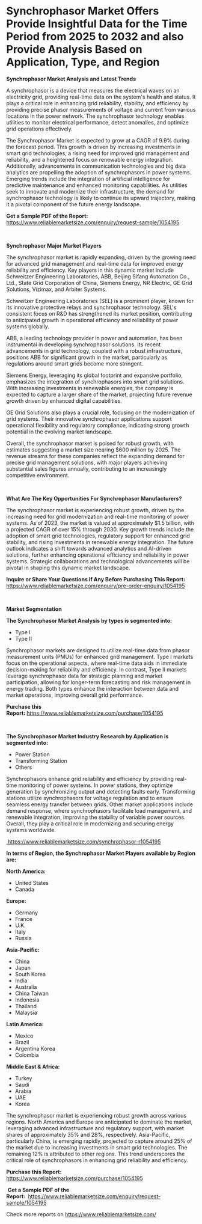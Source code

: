 <p><h1>Synchrophasor Market Offers Provide Insightful Data for the Time Period from 2025 to 2032 and also Provide Analysis Based on Application, Type, and Region</h1></p><p><strong>Synchrophasor Market Analysis and Latest Trends</strong></p>
<p><p>A synchrophasor is a device that measures the electrical waves on an electricity grid, providing real-time data on the system's health and status. It plays a critical role in enhancing grid reliability, stability, and efficiency by providing precise phasor measurements of voltage and current from various locations in the power network. The synchrophasor technology enables utilities to monitor electrical performance, detect anomalies, and optimize grid operations effectively.</p><p>The Synchrophasor Market is expected to grow at a CAGR of 9.9% during the forecast period. This growth is driven by increasing investments in smart grid technologies, a rising need for improved grid management and reliability, and a heightened focus on renewable energy integration. Additionally, advancements in communication technologies and big data analytics are propelling the adoption of synchrophasors in power systems. Emerging trends include the integration of artificial intelligence for predictive maintenance and enhanced monitoring capabilities. As utilities seek to innovate and modernize their infrastructure, the demand for synchrophasor technology is likely to continue its upward trajectory, making it a pivotal component of the future energy landscape.</p></p>
<p><strong>Get a Sample PDF of the Report:&nbsp;</strong> <a href="https://www.reliablemarketsize.com/enquiry/request-sample/1054195?utm_campaign=1879&utm_medium=2&utm_source=Github&utm_content=ia&utm_term=13022025&utm_id=synchrophasor">https://www.reliablemarketsize.com/enquiry/request-sample/1054195</a></p>
<p>&nbsp;</p>
<p><strong>Synchrophasor Major Market Players</strong></p>
<p><p>The synchrophasor market is rapidly expanding, driven by the growing need for advanced grid management and real-time data for improved energy reliability and efficiency. Key players in this dynamic market include Schweitzer Engineering Laboratories, ABB, Beijing Sifang Automation Co., Ltd., State Grid Corporation of China, Siemens Energy, NR Electric, GE Grid Solutions, Vizimax, and Arbiter Systems.</p><p>Schweitzer Engineering Laboratories (SEL) is a prominent player, known for its innovative protective relays and synchrophasor technology. SEL's consistent focus on R&D has strengthened its market position, contributing to anticipated growth in operational efficiency and reliability of power systems globally.</p><p>ABB, a leading technology provider in power and automation, has been instrumental in developing synchrophasor solutions. Its recent advancements in grid technology, coupled with a robust infrastructure, positions ABB for significant growth in the market, particularly as regulations around smart grids become more stringent.</p><p>Siemens Energy, leveraging its global footprint and expansive portfolio, emphasizes the integration of synchrophasors into smart grid solutions. With increasing investments in renewable energies, the company is expected to capture a larger share of the market, projecting future revenue growth driven by enhanced digital capabilities.</p><p>GE Grid Solutions also plays a crucial role, focusing on the modernization of grid systems. Their innovative synchrophasor applications support operational flexibility and regulatory compliance, indicating strong growth potential in the evolving market landscape.</p><p>Overall, the synchrophasor market is poised for robust growth, with estimates suggesting a market size nearing $600 million by 2025. The revenue streams for these companies reflect the expanding demand for precise grid management solutions, with major players achieving substantial sales figures annually, contributing to an increasingly competitive environment.</p></p>
<p>&nbsp;</p>
<p><strong>What Are The Key Opportunities For Synchrophasor Manufacturers?</strong></p>
<p><p>The synchrophasor market is experiencing robust growth, driven by the increasing need for grid modernization and real-time monitoring of power systems. As of 2023, the market is valued at approximately $1.5 billion, with a projected CAGR of over 15% through 2030. Key growth trends include the adoption of smart grid technologies, regulatory support for enhanced grid stability, and rising investments in renewable energy integration. The future outlook indicates a shift towards advanced analytics and AI-driven solutions, further enhancing operational efficiency and reliability in power systems. Strategic collaborations and technological advancements will be pivotal in shaping this dynamic market landscape.</p></p>
<p><strong>Inquire or Share Your Questions If Any Before Purchasing This Report:</strong> <a href="https://www.reliablemarketsize.com/enquiry/pre-order-enquiry/1054195?utm_campaign=1879&utm_medium=2&utm_source=Github&utm_content=ia&utm_term=13022025&utm_id=synchrophasor">https://www.reliablemarketsize.com/enquiry/pre-order-enquiry/1054195</a></p>
<p>&nbsp;</p>
<p><strong>Market Segmentation</strong></p>
<p><strong>The Synchrophasor Market Analysis by types is segmented into:</strong></p>
<p><ul><li>Type I</li><li>Type II</li></ul></p>
<p><p>Synchrophasor markets are designed to utilize real-time data from phasor measurement units (PMUs) for enhanced grid management. Type I markets focus on the operational aspects, where real-time data aids in immediate decision-making for reliability and efficiency. In contrast, Type II markets leverage synchrophasor data for strategic planning and market participation, allowing for longer-term forecasting and risk management in energy trading. Both types enhance the interaction between data and market operations, improving overall grid performance.</p></p>
<p><strong>Purchase this Report:&nbsp;</strong><a href="https://www.reliablemarketsize.com/purchase/1054195?utm_campaign=1879&utm_medium=2&utm_source=Github&utm_content=ia&utm_term=13022025&utm_id=synchrophasor">https://www.reliablemarketsize.com/purchase/1054195</a></p>
<p>&nbsp;</p>
<p><strong>The Synchrophasor Market Industry Research by Application is segmented into:</strong></p>
<p><ul><li>Power Station</li><li>Transforming Station</li><li>Others</li></ul></p>
<p><p>Synchrophasors enhance grid reliability and efficiency by providing real-time monitoring of power systems. In power stations, they optimize generation by synchronizing output and detecting faults early. Transforming stations utilize synchrophasors for voltage regulation and to ensure seamless energy transfer between grids. Other market applications include demand response, where synchrophasors facilitate load management, and renewable integration, improving the stability of variable power sources. Overall, they play a critical role in modernizing and securing energy systems worldwide.</p></p>
<p><a href="https://www.reliablemarketsize.com/synchrophasor-r1054195?utm_campaign=1879&utm_medium=2&utm_source=Github&utm_content=ia&utm_term=13022025&utm_id=synchrophasor">&nbsp;https://www.reliablemarketsize.com/synchrophasor-r1054195</a></p>
<p><strong>In terms of Region, the Synchrophasor Market Players available by Region are:</strong></p>
<p>
    <p> <strong> North America: </strong>
        <ul>
            <li>United States</li>
            <li>Canada</li>
        </ul>
        </p> 
    <p> <strong> Europe: </strong>
        <ul>
            <li>Germany</li>
            <li>France</li>
            <li>U.K.</li>
            <li>Italy</li>
            <li>Russia</li>
        </ul>
        </p> 
    <p> <strong> Asia-Pacific: </strong>
        <ul>
            <li>China</li>
            <li>Japan</li>
            <li>South Korea</li>
            <li>India</li>
            <li>Australia</li>
            <li>China Taiwan</li>
            <li>Indonesia</li>
            <li>Thailand</li>
            <li>Malaysia</li>
        </ul>
        </p> 
    <p> <strong> Latin America: </strong>
        <ul>
            <li>Mexico</li>
            <li>Brazil</li>
            <li>Argentina Korea</li>
            <li>Colombia</li>
        </ul>
        </p> 
    <p> <strong> Middle East & Africa: </strong>
        <ul>
            <li>Turkey</li>
            <li>Saudi</li>
            <li>Arabia</li>
            <li>UAE</li>
            <li>Korea</li>
        </ul>
    </p>
    </p>
<p><p>The synchrophasor market is experiencing robust growth across various regions. North America and Europe are anticipated to dominate the market, leveraging advanced infrastructure and regulatory support, with market shares of approximately 35% and 28%, respectively. Asia-Pacific, particularly China, is emerging rapidly, projected to capture around 25% of the market due to increasing investments in smart grid technologies. The remaining 12% is attributed to other regions. This trend underscores the critical role of synchrophasors in enhancing grid reliability and efficiency.</p></p>
<p><strong>Purchase this Report: </strong><a href="https://www.reliablemarketsize.com/purchase/1054195?utm_campaign=1879&utm_medium=2&utm_source=Github&utm_content=ia&utm_term=13022025&utm_id=synchrophasor">https://www.reliablemarketsize.com/purchase/1054195</a></p>
<p>&nbsp;<strong>Get a Sample PDF of the Report:&nbsp;&nbsp;</strong><a href="https://www.reliablemarketsize.com/enquiry/request-sample/1054195?utm_campaign=1879&utm_medium=2&utm_source=Github&utm_content=ia&utm_term=13022025&utm_id=synchrophasor">https://www.reliablemarketsize.com/enquiry/request-sample/1054195</a></p>
<p><strong></strong></p>
<p>Check more reports on <a href="https://www.reliablemarketsize.com/?utm_campaign=1879&utm_medium=2&utm_source=Github&utm_content=ia&utm_term=13022025&utm_id=synchrophasor">https://www.reliablemarketsize.com/</a></p>